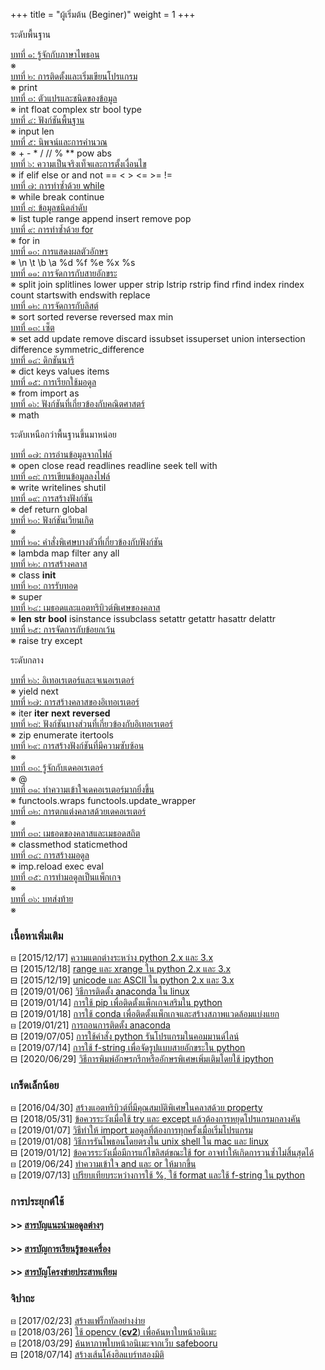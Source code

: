 +++
title = "ผู้เริ่มต้น (Beginer)"
weight = 1
+++

ระดับพื้นฐาน

[บทที่ ๑: รู้จักกับภาษาไพธอน](https://phyblas.hinaboshi.com/tsuchinoko01)  
※  
[บทที่ ๒: การติดตั้งและเริ่มเขียนโปรแกรม](https://phyblas.hinaboshi.com/tsuchinoko02)  
※ print  
[บทที่ ๓: ตัวแปรและชนิดของข้อมูล](https://phyblas.hinaboshi.com/tsuchinoko03)  
※ int float complex str bool type  
[บทที่ ๔: ฟังก์ชันพื้นฐาน](https://phyblas.hinaboshi.com/tsuchinoko04)  
※ input len  
[บทที่ ๕: นิพจน์และการคำนวณ](https://phyblas.hinaboshi.com/tsuchinoko05)  
※ + - * / // % ** pow abs  
[บทที่ ๖: ความเป็นจริงเท็จและการตั้งเงื่อนไข](https://phyblas.hinaboshi.com/tsuchinoko06)  
※ if elif else or and not == < > <= >= !=  
[บทที่ ๗: การทำซ้ำด้วย while](https://phyblas.hinaboshi.com/tsuchinoko07)  
※ while break continue  
[บทที่ ๘: ข้อมูลชนิดลำดับ](https://phyblas.hinaboshi.com/tsuchinoko08)  
※ list tuple range append insert remove pop  
[บทที่ ๙: การทำซ้ำด้วย for](https://phyblas.hinaboshi.com/tsuchinoko09)  
※ for in  
[บทที่ ๑๐: การแสดงผลตัวอักษร](https://phyblas.hinaboshi.com/tsuchinoko10)  
※ \n \t \b \a %d %f %e %x %s  
[บทที่ ๑๑: การจัดการกับสายอักขระ](https://phyblas.hinaboshi.com/tsuchinoko11)  
※ split join splitlines lower upper strip lstrip rstrip find rfind index rindex count startswith endswith replace  
[บทที่ ๑๒: การจัดการกับลิสต์](https://phyblas.hinaboshi.com/tsuchinoko12)  
※ sort sorted reverse reversed max min  
[บทที่ ๑๓: เซ็ต](https://phyblas.hinaboshi.com/tsuchinoko13)  
※ set add update remove discard issubset issuperset union intersection difference symmetric_difference  
[บทที่ ๑๔: ดิกชันนารี](https://phyblas.hinaboshi.com/tsuchinoko14)  
※ dict keys values items  
[บทที่ ๑๕: การเรียกใช้มอดูล](https://phyblas.hinaboshi.com/tsuchinoko15)  
※ from import as  
[บทที่ ๑๖: ฟังก์ชันที่เกี่ยวข้องกับคณิตศาสตร์](https://phyblas.hinaboshi.com/tsuchinoko16)  
※ math  

  
ระดับเหนือกว่าพื้นฐานขึ้นมาหน่อย

[บทที่ ๑๗: การอ่านข้อมูลจากไฟล์](https://phyblas.hinaboshi.com/tsuchinoko17)  
※ open close read readlines readline seek tell with  
[บทที่ ๑๘: การเขียนข้อมูลลงไฟล์](https://phyblas.hinaboshi.com/tsuchinoko18)  
※ write writelines shutil  
[บทที่ ๑๙: การสร้างฟังก์ชัน](https://phyblas.hinaboshi.com/tsuchinoko19)  
※ def return global  
[บทที่ ๒๐: ฟังก์ชันเวียนเกิด](https://phyblas.hinaboshi.com/tsuchinoko20)  
※  
[บทที่ ๒๑: คำสั่งพิเศษบางตัวที่เกี่ยวข้องกับฟังก์ชัน](https://phyblas.hinaboshi.com/tsuchinoko21)  
※ lambda map filter any all  
[บทที่ ๒๒: การสร้างคลาส](https://phyblas.hinaboshi.com/tsuchinoko22)  
※ class __init__  
[บทที่ ๒๓: การรับทอด](https://phyblas.hinaboshi.com/tsuchinoko23)  
※ super  
[บทที่ ๒๔: เมธอดและแอตทริบิวต์พิเศษของคลาส](https://phyblas.hinaboshi.com/tsuchinoko24)  
※ __len__ __str__ __bool__ isinstance issubclass setattr getattr hasattr delattr  
[บทที่ ๒๕: การจัดการกับข้อยกเว้น](https://phyblas.hinaboshi.com/tsuchinoko25)  
※ raise try except  

  
ระดับกลาง

[บทที่ ๒๖: อิเทอเรเตอร์และเจเนอเรเตอร์](https://phyblas.hinaboshi.com/tsuchinoko26)  
※ yield next  
[บทที่ ๒๗: การสร้างคลาสของอิเทอเรเตอร์](https://phyblas.hinaboshi.com/tsuchinoko27)  
※ iter __iter__ __next__ __reversed__  
[บทที่ ๒๘: ฟังก์ชันบางส่วนที่เกี่ยวข้องกับอิเทอเรเตอร์](https://phyblas.hinaboshi.com/tsuchinoko28)  
※ zip enumerate itertools  
[บทที่ ๒๙: การสร้างฟังก์ชันที่มีความซับซ้อน](https://phyblas.hinaboshi.com/tsuchinoko29)  
※  
[บทที่ ๓๐: รู้จักกับเดคอเรเตอร์](https://phyblas.hinaboshi.com/tsuchinoko30)  
※ @  
[บทที่ ๓๑: ทำความเข้าใจเดคอเรเตอร์มากยิ่งขึ้น](https://phyblas.hinaboshi.com/tsuchinoko31)  
※ functools.wraps functools.update_wrapper  
[บทที่ ๓๒: การตกแต่งคลาสด้วยเดคอเรเตอร์](https://phyblas.hinaboshi.com/tsuchinoko32)  
※  
[บทที่ ๓๓: เมธอดของคลาสและเมธอดสถิต](https://phyblas.hinaboshi.com/tsuchinoko33)  
※ classmethod staticmethod  
[บทที่ ๓๔: การสร้างมอดูล](https://phyblas.hinaboshi.com/tsuchinoko34)  
※ imp.reload exec eval  
[บทที่ ๓๕: การทำมอดูลเป็นแพ็กเกจ](https://phyblas.hinaboshi.com/tsuchinoko35)  
※  
[บทที่ ๓๖: บทส่งท้าย](https://phyblas.hinaboshi.com/tsuchinoko36)  
※  

  

### เนื้อหาเพิ่มเติม

⊟ [2015/12/17]  [ความแตกต่างระหว่าง python 2.x และ 3.x](https://phyblas.hinaboshi.com/20151217)  
⊟ [2015/12/18]  [range และ xrange ใน python 2.x และ 3.x](https://phyblas.hinaboshi.com/20151218)  
⊟ [2015/12/19]  [unicode และ ASCII ใน python 2.x และ 3.x](https://phyblas.hinaboshi.com/20151219)  
⊟ [2019/01/06]  [วิธีการติดตั้ง anaconda ใน linux](https://phyblas.hinaboshi.com/20190106)  
⊟ [2019/01/14]  [การใช้ pip เพื่อติดตั้งแพ็กเกจเสริมใน python](https://phyblas.hinaboshi.com/20190114)  
⊟ [2019/01/18]  [การใช้ conda เพื่อติดตั้งแพ็กเกจและสร้างสภาพแวดล้อมแบ่งแยก](https://phyblas.hinaboshi.com/20190118)  
⊟ [2019/01/21]  [การถอนการติดตั้ง anaconda](https://phyblas.hinaboshi.com/20190121)  
⊟ [2019/07/05]  [การใช้คำสั่ง python รันโปรแกรมในคอมมานด์ไลน์](https://phyblas.hinaboshi.com/20190705)  
⊟ [2019/07/14]  [การใช้ f-string เพื่อจัดรูปแบบสายอักขระใน python](https://phyblas.hinaboshi.com/20190714)  
⊟ [2020/06/29]  [วิธีการพิมพ์อักษรกรีกหรืออักษรพิเศษเพิ่มเติมโดยใช้ ipython](https://phyblas.hinaboshi.com/20200629)

  

### เกร็ดเล็กน้อย

⊟ [2016/04/30]  [สร้างแอตทริบิวต์ที่มีคุณสมบัติพิเศษในคลาสด้วย property](https://phyblas.hinaboshi.com/20160430)  
⊟ [2018/05/31]  [ข้อควรระวังเมื่อใช้ try และ except แล้วต้องการหยุดโปรแกรมกลางคัน](https://phyblas.hinaboshi.com/20180531)  
⊟ [2019/01/07]  [วิธีทำให้ import มอดูลที่ต้องการทุกครั้งเมื่อเริ่มโปรแกรม](https://phyblas.hinaboshi.com/20190107)  
⊟ [2019/01/08]  [วิธีการรันไพธอนโดยตรงใน unix shell ใน mac และ linux](https://phyblas.hinaboshi.com/20190108)  
⊟ [2019/01/12]  [ข้อควรระวังเมื่อมีการแก้ไขลิสต์ขณะใช้ for อาจทำให้เกิดการวนซ้ำไม่สิ้นสุดได้](https://phyblas.hinaboshi.com/20190112)  
⊟ [2019/06/24]  [ทำความเข้าใจ and และ or ให้มากขึ้น](https://phyblas.hinaboshi.com/20190624)  
⊟ [2019/07/13]  [เปรียบเทียบระหว่างการใช้ %, ใช้ format และใช้ f-string ใน python](https://phyblas.hinaboshi.com/20190713)

  

### การประยุกต์ใช้

#### >>  [สารบัญแนะนำมอดูลต่างๆ](https://phyblas.hinaboshi.com/saraban/pythomon)

#### >>  [สารบัญการเรียนรู้ของเครื่อง](https://phyblas.hinaboshi.com/saraban/kanrianrukhongkhrueang)

#### >>  [สารบัญโครงข่ายประสาทเทียม](https://phyblas.hinaboshi.com/saraban/khrong_khai_prasat_thiam)

  
  

### จิปาถะ

⊟ [2017/02/23]  [สร้างแฟร็กทัลอย่างง่าย](https://phyblas.hinaboshi.com/20170223)  
⊟ [2018/03/26]  [ใช้ opencv (**cv2**) เพื่อค้นหาใบหน้าอนิเมะ](https://phyblas.hinaboshi.com/20180326)  
⊟ [2018/03/29]  [ค้นหาภาพใบหน้าอนิเมะจากเว็บ safebooru](https://phyblas.hinaboshi.com/20180329)  
⊟ [2018/07/14]  [สร้างเส้นโค้งฮิลแบร์ทสองมิติ](https://phyblas.hinaboshi.com/20180714)